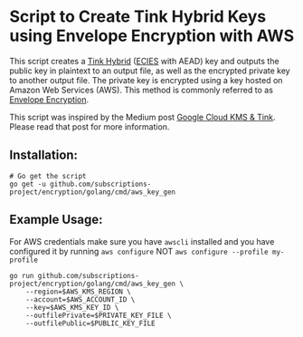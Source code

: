 # Script to Create Tink Hybrid Keys using Envelope Encryption with AWS

This script creates a [Tink Hybrid](https://github.com/google/tink/blob/master/docs/PRIMITIVES.md#hybrid-encryption) ([ECIES](https://en.wikipedia.org/wiki/Integrated_Encryption_Scheme) with AEAD) key and outputs the public key in plaintext to an output file, as well as the encrypted private key to another output file. The private key is encrypted using a key hosted on Amazon Web Services (AWS). This method is commonly referred to as [Envelope Encryption](https://docs.aws.amazon.com/kms/latest/developerguide/concepts.html#enveloping).

This script was inspired by the Medium post [Google Cloud KMS & Tink](https://medium.com/google-cloud/google-cloud-kms-tink-1e106156bb4e). Please read that post for more information.

## Installation:

```shell
# Go get the script
go get -u github.com/subscriptions-project/encryption/golang/cmd/aws_key_gen
```

## Example Usage:

For AWS credentials make sure you have `awscli` installed and you have configured it by running `aws configure` NOT `aws configure --profile my-profile`

```shell
go run github.com/subscriptions-project/encryption/golang/cmd/aws_key_gen \
    --region=$AWS_KMS_REGION \
    --account=$AWS_ACCOUNT_ID \
    --key=$AWS_KMS_KEY_ID \
    --outfilePrivate=$PRIVATE_KEY_FILE \
    --outfilePublic=$PUBLIC_KEY_FILE
```
